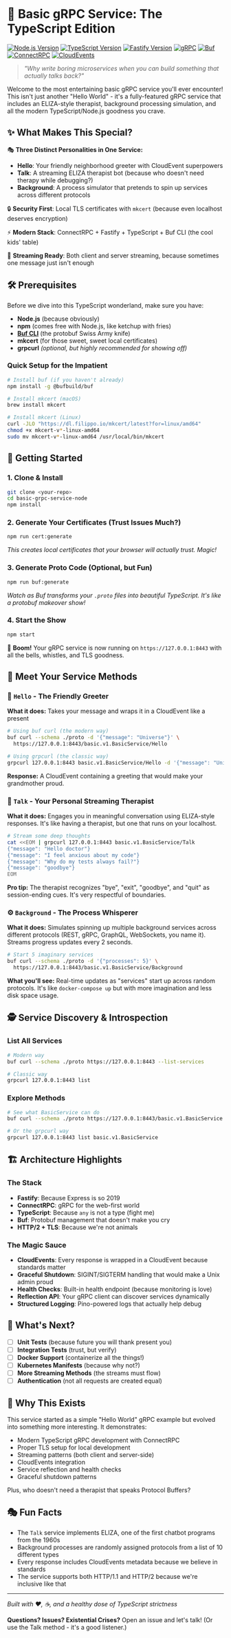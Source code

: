 # 🚀 Basic gRPC Service: The TypeScript Edition

[![Node.js Version](https://img.shields.io/badge/node-%3E%3D18.0.0-brightgreen?style=flat&logo=node.js)](https://nodejs.org/)
[![TypeScript Version](https://img.shields.io/badge/typescript-%5E5.9.2-blue?style=flat&logo=typescript)](https://www.typescriptlang.org/)
[![Fastify Version](https://img.shields.io/badge/fastify-%5E5.4.0-black?style=flat&logo=fastify)](https://www.fastify.io/)
[![gRPC](https://img.shields.io/badge/gRPC-4285F4?style=for-the-badge&logo=grpc&logoColor=white)](https://grpc.io/)
[![Buf](https://img.shields.io/badge/Buf-235BDB?style=flat&logo=buf&logoColor=white)](https://buf.build/)
[![ConnectRPC](https://img.shields.io/badge/ConnectRPC-654FF0?style=flat&logo=connect&logoColor=white)](https://connectrpc.com/)
[![CloudEvents](https://img.shields.io/badge/CloudEvents-Compliant-blue?style=flat&logo=cloudfoundry)](https://cloudevents.io/)

> *"Why write boring microservices when you can build something that actually talks back?"*


Welcome to the most entertaining basic gRPC service you'll ever encounter! This isn't just another "Hello World" - it's a fully-featured gRPC service that includes an ELIZA-style therapist, background processing simulation, and all the modern TypeScript/Node.js goodness you crave.

## ✨ What Makes This Special?

🎭 **Three Distinct Personalities in One Service:**
- **Hello**: Your friendly neighborhood greeter with CloudEvent superpowers
- **Talk**: A streaming ELIZA therapist bot (because who doesn't need therapy while debugging?)
- **Background**: A process simulator that pretends to spin up services across different protocols

🔒 **Security First**: Local TLS certificates with `mkcert` (because even localhost deserves encryption)

⚡ **Modern Stack**: ConnectRPC + Fastify + TypeScript + Buf CLI (the cool kids' table)

🌊 **Streaming Ready**: Both client and server streaming, because sometimes one message just isn't enough

## 🛠️ Prerequisites

Before we dive into this TypeScript wonderland, make sure you have:

- **Node.js** (because obviously)
- **npm** (comes free with Node.js, like ketchup with fries)
- **[Buf CLI](https://buf.build)** (the protobuf Swiss Army knife)
- **mkcert** (for those sweet, sweet local certificates)
- **grpcurl** *(optional, but highly recommended for showing off)*

### Quick Setup for the Impatient

```bash
# Install buf (if you haven't already)
npm install -g @bufbuild/buf

# Install mkcert (macOS)
brew install mkcert

# Install mkcert (Linux)
curl -JLO "https://dl.filippo.io/mkcert/latest?for=linux/amd64"
chmod +x mkcert-v*-linux-amd64
sudo mv mkcert-v*-linux-amd64 /usr/local/bin/mkcert
```

## 🚀 Getting Started

### 1. Clone & Install
```bash
git clone <your-repo>
cd basic-grpc-service-node
npm install
```

### 2. Generate Your Certificates (Trust Issues Much?)
```bash
npm run cert:generate
```
*This creates local certificates that your browser will actually trust. Magic!*

### 3. Generate Proto Code (Optional, but Fun)
```bash
npm run buf:generate
```
*Watch as Buf transforms your `.proto` files into beautiful TypeScript. It's like a protobuf makeover show!*

### 4. Start the Show
```bash
npm start
```

🎉 **Boom!** Your gRPC service is now running on `https://127.0.0.1:8443` with all the bells, whistles, and TLS goodness.

## 🎪 Meet Your Service Methods

### 👋 `Hello` - The Friendly Greeter
**What it does:** Takes your message and wraps it in a CloudEvent like a present

```bash
# Using buf curl (the modern way)
buf curl --schema ./proto -d '{"message": "Universe"}' \
  https://127.0.0.1:8443/basic.v1.BasicService/Hello

# Using grpcurl (the classic way)
grpcurl 127.0.0.1:8443 basic.v1.BasicService/Hello -d '{"message": "Universe"}'
```

**Response:** A CloudEvent containing a greeting that would make your grandmother proud.

### 💬 `Talk` - Your Personal Streaming Therapist
**What it does:** Engages you in meaningful conversation using ELIZA-style responses. It's like having a therapist, but one that runs on your localhost.

```bash
# Stream some deep thoughts
cat <<EOM | grpcurl 127.0.0.1:8443 basic.v1.BasicService/Talk
{"message": "Hello doctor"}
{"message": "I feel anxious about my code"}
{"message": "Why do my tests always fail?"}
{"message": "goodbye"}
EOM
```

**Pro tip:** The therapist recognizes "bye", "exit", "goodbye", and "quit" as session-ending cues. It's very respectful of boundaries.

### ⚙️ `Background` - The Process Whisperer
**What it does:** Simulates spinning up multiple background services across different protocols (REST, gRPC, GraphQL, WebSockets, you name it). Streams progress updates every 2 seconds.

```bash
# Start 5 imaginary services
buf curl --schema ./proto -d '{"processes": 5}' \
  https://127.0.0.1:8443/basic.v1.BasicService/Background
```

**What you'll see:** Real-time updates as "services" start up across random protocols. It's like `docker-compose up` but with more imagination and less disk space usage.

## 🕵️ Service Discovery & Introspection

### List All Services
```bash
# Modern way
buf curl --schema ./proto https://127.0.0.1:8443 --list-services

# Classic way
grpcurl 127.0.0.1:8443 list
```

### Explore Methods
```bash
# See what BasicService can do
buf curl --schema ./proto https://127.0.0.1:8443/basic.v1.BasicService --list-methods

# Or the grpcurl way
grpcurl 127.0.0.1:8443 list basic.v1.BasicService
```

## 🏗️ Architecture Highlights

### The Stack
- **Fastify**: Because Express is so 2019
- **ConnectRPC**: gRPC for the web-first world
- **TypeScript**: Because `any` is not a type (fight me)
- **Buf**: Protobuf management that doesn't make you cry
- **HTTP/2 + TLS**: Because we're not animals

### The Magic Sauce
- **CloudEvents**: Every response is wrapped in a CloudEvent because standards matter
- **Graceful Shutdown**: SIGINT/SIGTERM handling that would make a Unix admin proud
- **Health Checks**: Built-in health endpoint (because monitoring is love)
- **Reflection API**: Your gRPC client can discover services dynamically
- **Structured Logging**: Pino-powered logs that actually help debug

## 🎯 What's Next?

- [ ] **Unit Tests** (because future you will thank present you)
- [ ] **Integration Tests** (trust, but verify)
- [ ] **Docker Support** (containerize all the things!)
- [ ] **Kubernetes Manifests** (because why not?)
- [ ] **More Streaming Methods** (the streams must flow)
- [ ] **Authentication** (not all requests are created equal)

## 🤔 Why This Exists

This service started as a simple "Hello World" gRPC example but evolved into something more interesting. It demonstrates:

- Modern TypeScript gRPC development with ConnectRPC
- Proper TLS setup for local development
- Streaming patterns (both client and server-side)
- CloudEvents integration
- Service reflection and health checks
- Graceful shutdown patterns

Plus, who doesn't need a therapist that speaks Protocol Buffers?

## 🎭 Fun Facts

- The `Talk` service implements ELIZA, one of the first chatbot programs from the 1960s
- Background processes are randomly assigned protocols from a list of 10 different types
- Every response includes CloudEvents metadata because we believe in standards
- The service supports both HTTP/1.1 and HTTP/2 because we're inclusive like that

---

*Built with ❤️, ☕, and a healthy dose of TypeScript strictness*

**Questions? Issues? Existential Crises?** Open an issue and let's talk! (Or use the Talk method - it's a good listener.)
